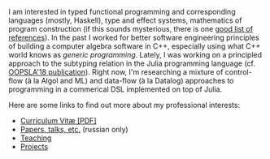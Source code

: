 I am interested in typed functional programming and corresponding languages (mostly, Haskell), type and effect systems, mathematics of program construction (if this sounds mysterious, there is one [good list of references][1]). In the past I worked for better software engineering principles of building a computer algebra software in C++, especially using what C++ world knows as _generic programming_. Lately, I was working on a principled approach to the subtyping relation in the Julia programming language (cf. [OOPSLA'18 publication][2]). Right now, I'm researching a mixture of control-flow (à la Algol and ML) and data-flow (à la Datalog) approaches to programming in a commerical DSL implemented on top of Julia.

Here are some links to find out more about my professional interests:

*   [Curriculum Vitæ \[PDF\]](cv.pdf)
*   [Papers, talks, etc.](papers.html) (russian only)
*   [Teaching](teaching.en.html)
*   [Projects](projects.en.html)

[1]: https://patternsinfp.wordpress.com/2010/09/18/story-so-far/
[2]: https://www.di.ens.fr/~zappa/projects/lambdajulia/

